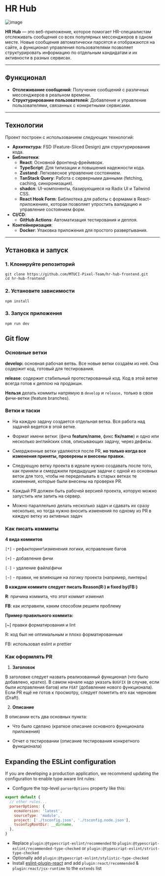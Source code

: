 # HR Hub
![image](https://github.com/user-attachments/assets/d23908ec-f042-4baa-9fd2-d8803255f15a)

**HR Hub** — это веб-приложение, которое помогает HR-специалистам отслеживать сообщения со всех популярных мессенджеров в одном месте. Новые сообщения автоматически парсятся и отображаются на сайте, а функционал управления пользователями позволяет структурировать информацию по отдельным кандидатам и их активности в разных сервисах.

---

## Функционал

- **Отслеживание сообщений**: Получение сообщений с различных мессенджеров в реальном времени.
- **Структурирование пользователей**: Добавление и управление пользователями, связанных с конкретными сервисами.

---

## Технологии

Проект построен с использованием следующих технологий:

- **Архитектура**: FSD (Feature-Sliced Design) для структурирования кода.
- **Библиотеки**:
  - **React**: Основной фронтенд-фреймворк.
  - **TypeScript**: Для типизации и повышения надежности кода.
  - **Zustand**: Легковесное управление состоянием.
  - **TanStack Query**: Работа с серверными данными (fetching, caching, синхронизация).
  - **shadcn**: UI-компоненты, базирующиеся на Radix UI и Tailwind CSS.
  - **React Hook Form**: Библиотека для работы с формами в React-приложениях, которая позволяет упростить валидацию и управление состоянием форм.
- **CI/CD**:
  - **GitHub Actions**: Автоматизация тестирования и деплоя.
- **Контейнеризация**:
  - **Docker**: Упаковка приложения для простого развертывания.

---

## Установка и запуск

### 1. Клонируйте репозиторий

```
git clone https://github.com/MTUCI-Pixel-Team/hr-hub-frontend.git
cd hr-hub-frontend
```
### 2. Установите зависимости
```
npm install
```
### 3. Запуск приложения
```
npm run dev
```

## Git flow

### Основные ветки

**develop:** основная рабочая ветвь. Все новые ветки создаём из неё. Она содержит код, готовый для тестирования.

**release**: содержит стабильный протестированный код. Код в этой ветке всегда готов к деплою на продакшн.

**Нельзя** делать коммиты напрямую в `develop` и `release,` только в свои фичи-ветки (feature branches).

### Ветки и таски

- На каждую задачу создается отдельная ветка. Вся работа над задачей ведется в этой ветке.

- Формат имени ветки: (фича **feature/name**, фикс **fix/name**) и одно или несколько английских слов, описывающих задачу, через дефисы.

- Смердженные ветки удаляются после PR, **но только когда все изменения приняты, проверены и внесены правки.**

- Следующую ветку проекта в идеале нужно создавать после того, как приняли и смерджили предыдущие задачи с одной из основных веток для того, чтобы не переделывать в старых ветках те изменения, которые были внесены на проверке PR.

- Каждый PR должен быть рабочей версией проекта, которую можно запустить или залить на сервер.

- Можно параллельно делать несколько задач и сдавать их сразу несколько, но тогда нужно вносить изменения по одному из PR в каждую ветку из активных задач

### Как писать коммиты

**4 вида коммитов**

`[*]` - рефакторинг\изменения логики, исправление багов

`[+]` - добавление фичи

`[-]` - удаление файла\фичи

`[~]` - правки, не влияющие на логику проекта (например, линтеры)

**В каждом коммите следует писать Reason(R:) и fixed by(FB:)**

**R**: причина коммита, что этот коммит изменил

**FB**: как исправили, каким способом решили проблему

**Пример правильного коммита:**

[~] правки форматирования и lint

R: код был не оптимальным и плохо форматированным

FB: использовал eslint и prettier

### Как оформлять PR

1. **Заголовок**

В заголовке следует назвать реализованный функционал (что было добавлено, кратко). В самом начале надо указать `BUGFIX` (в случае, если были исправления багов) или `FEAT` (добавление нового функционала). Если PR ещё не готов к просмотру, следует пометить его как черновик (Draft).

2. **Описание**

В описании есть два основных пункта:

- Что было сделано (краткое описание основного функционала приложения)

- Отчет о тестировании (описание тестирования конкретного функционала)

## Expanding the ESLint configuration

If you are developing a production application, we recommend updating the configuration to enable type aware lint rules:

- Configure the top-level `parserOptions` property like this:

```js
export default {
  // other rules...
  parserOptions: {
    ecmaVersion: 'latest',
    sourceType: 'module',
    project: ['./tsconfig.json', './tsconfig.node.json'],
    tsconfigRootDir: __dirname,
  },
}
```

- Replace `plugin:@typescript-eslint/recommended` to `plugin:@typescript-eslint/recommended-type-checked` or `plugin:@typescript-eslint/strict-type-checked`
- Optionally add `plugin:@typescript-eslint/stylistic-type-checked`
- Install [eslint-plugin-react](https://github.com/jsx-eslint/eslint-plugin-react) and add `plugin:react/recommended` & `plugin:react/jsx-runtime` to the `extends` list
